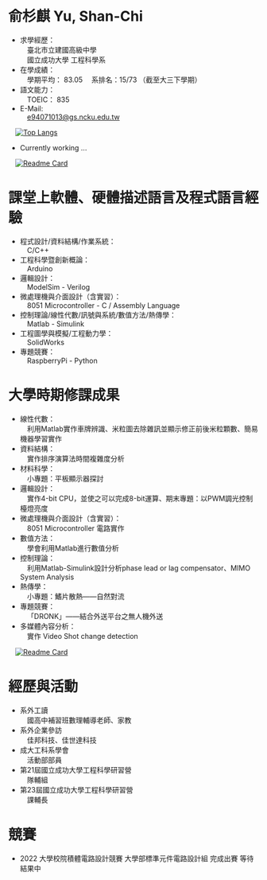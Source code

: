 # 俞杉麒 Yu, Shan-Chi  
 - 求學經歷：  
&emsp;臺北市立建國高級中學  
&emsp;國立成功大學 工程科學系
 - 在學成績：   
&emsp;學期平均： 83.05 &emsp;系排名：15/73 （截至大三下學期）
 - 語文能力：  
&emsp;TOEIC： 835
 - E-Mail:    
&emsp;e94071013@gs.ncku.edu.tw  
  
&emsp;[![Top Langs](https://github-readme-stats.vercel.app/api/top-langs/?username=dhiptmc&langs_count=10&layout=compact&theme=dark)](https://github.com/dhiptmc)  
 - Currently working ...  
  
&emsp;[![Readme Card](https://github-readme-stats.vercel.app/api/pin/?username=dhiptmc&repo=ic-contest&theme=dark)](https://github.com/dhiptmc/ic-contest)

# 課堂上軟體、硬體描述語言及程式語言經驗
 - 程式設計/資料結構/作業系統：  
&emsp;C/C++
 - 工程科學暨創新概論：  
&emsp;Arduino
 - 邏輯設計：  
&emsp;ModelSim - Verilog
 - 微處理機與介面設計（含實習）：  
&emsp;8051 Microcontroller - C / Assembly Language
 - 控制理論/線性代數/訊號與系統/數值方法/熱傳學：  
&emsp;Matlab - Simulink
 - 工程圖學與模擬/工程動力學：  
&emsp;SolidWorks
 - 專題競賽：  
&emsp;RaspberryPi - Python

# 大學時期修課成果
 - 線性代數：  
&emsp;利用Matlab實作車牌辨識、米粒圖去除雜訊並顯示修正前後米粒顆數、簡易機器學習實作
 - 資料結構：  
&emsp;實作排序演算法時間複雜度分析
 - 材料科學：  
&emsp;小專題：平板顯示器探討
 - 邏輯設計：  
&emsp;實作4-bit CPU，並使之可以完成8-bit運算、期末專題：以PWM調光控制檯燈亮度
 - 微處理機與介面設計（含實習）：  
&emsp;8051 Microcontroller 電路實作
 - 數值方法：  
&emsp;學會利用Matlab進行數值分析
 - 控制理論：  
&emsp;利用Matlab-Simulink設計分析phase lead or lag compensator、MIMO System Analysis
 - 熱傳學：  
&emsp;小專題：鰭片散熱——自然對流
 - 專題競賽：  
&emsp;「DRONK」——結合外送平台之無人機外送
 - 多媒體內容分析：  
&emsp;實作 Video Shot change detection  
  
&emsp;[![Readme Card](https://github-readme-stats.vercel.app/api/pin/?username=dhiptmc&repo=Video-shot-change-detection&theme=dark)](https://github.com/dhiptmc/Video-shot-change-detection)
# 經歷與活動
 - 系外工讀  
&emsp;國高中補習班數理輔導老師、家教
 - 系外企業參訪  
&emsp;佳邦科技、佳世達科技
 - 成大工科系學會  
&emsp;活動部部員
 - 第21屆國立成功大學工程科學研習營  
&emsp;隊輔組
 - 第23屆國立成功大學工程科學研習營  
&emsp;課輔長

# 競賽
 - 2022 大學校院積體電路設計競賽 大學部標準元件電路設計組 完成出賽 等待結果中

<!---
dhiptmc/dhiptmc is a ✨ special ✨ repository because its `README.md` (this file) appears on your GitHub profile.
You can click the Preview link to take a look at your changes.
--->
